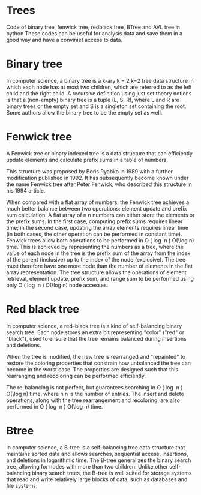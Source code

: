 # Trees
Code of binary tree, fenwick tree, redblack tree, BTree and AVL tree in python
These codes can be useful for analysis data and save them in a good way and have a conviniet access to data.

# Binary tree
In computer science, a binary tree is a k-ary k = 2 k=2 tree data structure in which each node has at most two children, which are referred to as the left child and the right child. A recursive definition using just set theory notions is that a (non-empty) binary tree is a tuple (L, S, R), where L and R are binary trees or the empty set and S is a singleton set containing the root. Some authors allow the binary tree to be the empty set as well.

# Fenwick tree
A Fenwick tree or binary indexed tree is a data structure that can efficiently update elements and calculate prefix sums in a table of numbers.

This structure was proposed by Boris Ryabko in 1989 with a further modification published in 1992. It has subsequently become known under the name Fenwick tree after Peter Fenwick, who described this structure in his 1994 article.

When compared with a flat array of numbers, the Fenwick tree achieves a much better balance between two operations: element update and prefix sum calculation. A flat array of n n numbers can either store the elements or the prefix sums. In the first case, computing prefix sums requires linear time; in the second case, updating the array elements requires linear time (in both cases, the other operation can be performed in constant time). Fenwick trees allow both operations to be performed in O ( log ⁡ n ) O(\log n) time. This is achieved by representing the numbers as a tree, where the value of each node in the tree is the prefix sum of the array from the index of the parent (inclusive) up to the index of the node (exclusive). The tree must therefore have one more node than the number of elements in the flat array representation. The tree structure allows the operations of element retrieval, element update, prefix sum, and range sum to be performed using only O ( log ⁡ n ) O(\log n) node accesses. 

# Red black tree
In computer science, a red–black tree is a kind of self-balancing binary search tree. Each node stores an extra bit representing "color" ("red" or "black"), used to ensure that the tree remains balanced during insertions and deletions.

When the tree is modified, the new tree is rearranged and "repainted" to restore the coloring properties that constrain how unbalanced the tree can become in the worst case. The properties are designed such that this rearranging and recoloring can be performed efficiently.

The re-balancing is not perfect, but guarantees searching in O ( log ⁡ n ) O(\log n) time, where n n is the number of entries. The insert and delete operations, along with the tree rearrangement and recoloring, are also performed in O ( log ⁡ n ) O(\log n) time.

# Btree
In computer science, a B-tree is a self-balancing tree data structure that maintains sorted data and allows searches, sequential access, insertions, and deletions in logarithmic time. The B-tree generalizes the binary search tree, allowing for nodes with more than two children. Unlike other self-balancing binary search trees, the B-tree is well suited for storage systems that read and write relatively large blocks of data, such as databases and file systems. 
